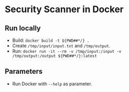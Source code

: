# Security Scanner in Docker

## Run locally
- Build: `docker build -t ${PWD##*/} .`
- Create `/tmp/input/input.txt` and `/tmp/output`.
- Run: `docker run -it --rm -v /tmp/input:/input -v /tmp/output:/output ${PWD##*/}:latest`

## Parameters
- Run Docker with `--help` as parameter.
